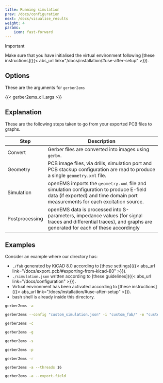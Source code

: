 ```yaml
---
title: Running simulation
prev: /docs/configuration
next: /docs/visualise_results
weight: 4
params:
    icon: fast-forward
---
```


> [!IMPORTANT]
> Make sure that you have initialised the virtual environment following [these instructions]({{< abs_url link="/docs/installation/#use-after-setup" >}}).

## Options
These are the arguments for ```gerber2ems```

{{< gerber2ems_cli_args >}}

## Explanation
These are the following steps taken to go from your exported PCB files to graphs.

| Step | Description |
| --- | --- |
| Convert | Gerber files are converted into images using ```gerbv```. |
| Geometry | PCB image files, via drills, simulation port and PCB stackup configuration are read to produce a single ```geometry.xml``` file. |
| Simulation | openEMS imports the ```geometry.xml``` file and simulation configuration to produce E-field data (if exported) and time domain port measurements for each excitation source. |
| Postprocessing | openEMS data is processed into S-parameters, impedance values (for signal traces and differential traces), and graphs are generated for each of these accordingly |

## Examples
Consider an example where our directory has:
- ```./fab``` generated by KiCAD 8.0 according to [these settings]({{< abs_url link="/docs/export_pcb/#exporting-from-kicad-80" >}}).
- ```./simulation.json``` written according to [these guidelines]({{< abs_url link="/docs/configuration" >}}).
- Virtual environment has been activated according to [these instructions]({{< abs_url link="/docs/installation/#use-after-setup" >}}).
- bash shell is already inside this directory.

```bash {filename="Run entire pipeline and output to default location"}
gerber2ems -a
```

```bash {filename="Run entire pipeline and input/output from custom locations"}
gerber2ems --config "custom_simulation.json" -i "custom_fab/" -o "custom_results/" -a
```

```bash {filename="Run convert to images pass only"}
gerber2ems -c
```

```bash {filename="Run geometry pass only"}
gerber2ems -g
```

```bash {filename="Run simulation pass only"}
gerber2ems -s
```

```bash {filename="Run postprocessing results only"}
gerber2ems -p
```

```bash {filename="Run graph rendering only"}
gerber2ems -r
```

```bash {filename="Run simulation with custom number of threads"}
gerber2ems -a --threads 16
```

```bash {filename="Run simulation and export field data"}
gerber2ems -a --export-field
```
